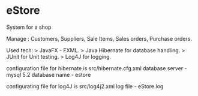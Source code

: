 # eStore
System for a shop

Manage : Customers, Suppliers, Sale Items, Sales orders, Purchase orders.

Used tech:
    > JavaFX - FXML.
    > Java Hibernate for database handling.
    > JUnit for Unit testing.
    > Log4J for logging.

configuration file for hibernate is src/hibernate.cfg.xml
    database server - mysql 5.2
    database name - estore

configurating file for log4J is src/log4j2.xml
    log file - eStore.log